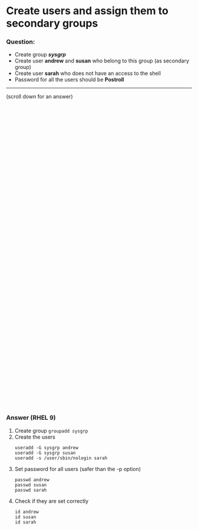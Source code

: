 # Create users and assign them to secondary groups

### Question:
* Create group ***sysgrp*** 
* Create user **andrew** and **susan** who belong to this group (as secondary group)
* Create user **sarah** who does not have an access to the shell 
* Password for all the users should be **Postroll**

***
(scroll down for an answer)

<br/><br/><br/><br/><br/><br/><br/><br/><br/><br/><br/><br/><br/><br/><br/><br/><br/><br/><br/><br/><br/><br/><br/><br/>
<br/><br/><br/><br/><br/><br/><br/><br/><br/><br/><br/><br/><br/><br/><br/><br/><br/><br/><br/><br/><br/><br/><br/><br/>

### Answer (RHEL 9)

1. Create group `groupadd sysgrp`
2. Create the users
    ```
    useradd -G sysgrp andrew
    useradd -G sysgrp susan
    useradd -s /user/sbin/nologin sarah
    ```
3. Set password for all users (safer than the -p option)
    ```
    passwd andrew
    passwd susan
    passwd sarah
    ```
4. Check if they are set correctly
    ```
    id andrew
    id susan
    id sarah
    ```